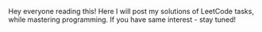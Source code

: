 Hey everyone reading this! Here I will post my solutions of LeetCode tasks, while mastering programming. If you have same interest - stay tuned!
